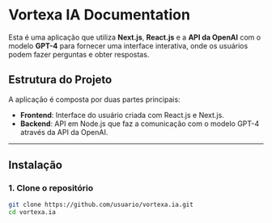 # Vortexa IA Documentation

Esta é uma aplicação que utiliza **Next.js**, **React.js** e a **API da OpenAI** com o modelo **GPT-4** para fornecer uma interface interativa, onde os usuários podem fazer perguntas e obter respostas.

## Estrutura do Projeto

A aplicação é composta por duas partes principais:
- **Frontend**: Interface do usuário criada com React.js e Next.js.
- **Backend**: API em Node.js que faz a comunicação com o modelo GPT-4 através da API da OpenAI.

---

## Instalação

### 1. Clone o repositório

```bash
git clone https://github.com/usuario/vortexa.ia.git
cd vortexa.ia

